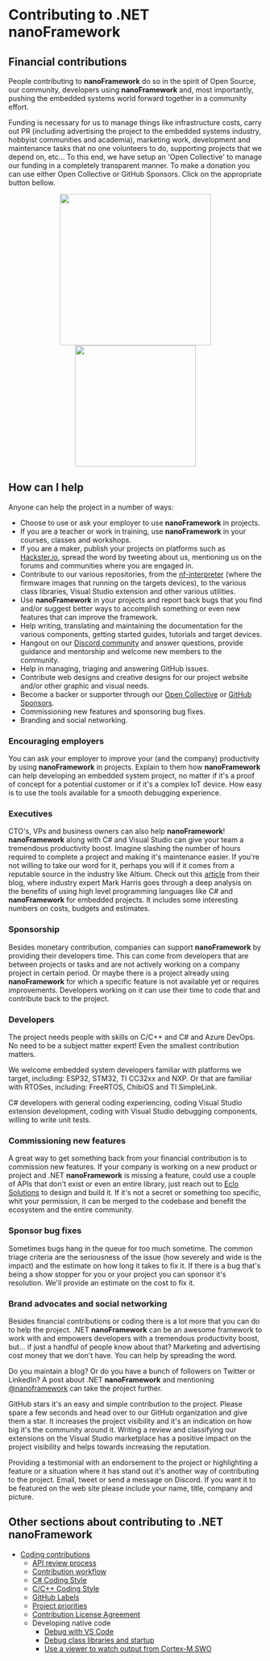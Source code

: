 # Contributing to .NET **nanoFramework**

## Financial contributions

People contributing to **nanoFramework** do so in the spirit of Open Source, our community, developers using **nanoFramework** and, most importantly, pushing the embedded systems world forward together in a community effort.

Funding is necessary for us to manage things like infrastructure costs, carry out PR (including advertising the project to the embedded systems industry, hobbyist communities and academia), marketing work, development and maintenance tasks that no one volunteers to do, supporting projects that we depend on, etc... To this end, we have setup an 'Open Collective' to manage our funding in a completely transparent manner.
To make a donation you can use either Open Collective or GitHub Sponsors. Click on the appropriate button bellow.

<div align="center">
  <a href="https://opencollective.com/nanoframework/donate" target="_blank">
    <img src="https://opencollective.com/nanoframework/donate/button@2x.png?color=blue" width=300 />
  </a>
  <a href="https://github.com/sponsors/nanoframework" target="_blank">
    <img src="https://img.shields.io/static/v1?style=flat&label=Sponsors&style=social&labelColor=gray&color=violet&&message=%E2%9D%A4&logo=GitHub" width="240" />
  </a>
</div>

## How can I help

Anyone can help the project in a number of ways:

- Choose to use or ask your employer to use **nanoFramework** in projects.
- If you are a teacher or work in training, use **nanoFramework** in your courses, classes and workshops.
- If you are a maker, publish your projects on platforms such as [Hackster.io](https://www.hackster.io/nanoframework), spread the word by tweeting about us, mentioning us on the forums and communities where you are engaged in.
- Contribute to our various repositories, from the [nf-interpreter](https://github.com/nanoframework/nf-interpreter) (where the firmware images that running on the targets devices), to the various class libraries, Visual Studio extension and other various utilities.
- Use **nanoFramework** in your projects and report back bugs that you find and/or suggest better ways to accomplish something or even new features that can improve the framework.
- Help writing, translating and maintaining the documentation for the various components, getting started guides, tutorials and target devices.
- Hangout on our [Discord community](https://discord.gg/gCyBu8T) and answer questions, provide guidance and mentorship and welcome new members to the community.
- Help in managing, triaging and answering GitHub issues.
- Contribute web designs and creative designs for our project website and/or other graphic and visual needs.
- Become a backer or supporter through our [Open Collective](https://opencollective.com/nanoframework) or [GitHub Sponsors](https://github.com/sponsors/nanoframework).
- Commissioning new features and sponsoring bug fixes.
- Branding and social networking.

### Encouraging employers

You can ask your employer to improve your (and the company) productivity  by using **nanoFramework** in projects. Explain to them how **nanoFramework** can help developing an embedded system project, no matter if it's a proof of concept for a potential customer or if it's a complex IoT device. How easy is to use the tools available for a smooth debugging experience.

### Executives

CTO's, VPs and business owners can also help **nanoFramework**!
**nanoFramework** along with C# and Visual Studio can give your team a tremendous productivity boost. Imagine slashing the number of hours required to complete a project and making it's maintenance easier.
If you're not willing to take our word for it, perhaps you will if it comes from a reputable source in the industry like Altium. Check out this [article](https://resources.altium.com/pcb-design-blog/high-level-programming-languages-for-embedded-projects) from their blog, where industry expert Mark Harris goes through a deep analysis on the benefits of using high level programming languages like C# and **nanoFramework** for embedded projects. It includes some interesting numbers on costs, budgets and estimates.

### Sponsorship

Besides monetary contribution, companies can support **nanoFramework** by providing their developers time. This can come from developers that are between projects or tasks and are not actively working on a company project in certain period. Or maybe there is a project already using **nanoFramework** for which a specific feature is not available yet or requires improvements. Developers working on it can use their time to code that and contribute back to the project.

### Developers

The project needs people with skills on C/C++ and C# and Azure DevOps. No need to be a subject matter expert! Even the smallest contribution matters.

We welcome embedded system developers familiar with platforms we target, including: ESP32, STM32, TI CC32xx and NXP. Or that are familiar with RTOSes, including: FreeRTOS, ChibiOS and TI SimpleLink.

C# developers with general coding experiencing, coding Visual Studio extension development, coding with Visual Studio debugging components, willing to write unit tests.

### Commissioning new features

A great way to get something back from your financial contribution is to commission new features. If your company is working on a new product or project and .NET **nanoFramework** is missing a feature, could use a couple of APIs that don't exist or even an entire library, just reach out to [Eclo Solutions](mailto:nanoframework@eclo.solutions) to design and build it. If it's not a secret or something too specific, whit your permission, it can be merged to the codebase and benefit the ecosystem and the entire community.

### Sponsor bug fixes

Sometimes bugs hang in the queue for too much sometime. The common triage criteria are the seriousness of the issue (how severely and wide is the impact) and the estimate on how long it takes to fix it. If there is a bug that's being a show stopper for you or your project you can sponsor it's resolution. We'll provide an estimate on the cost to fix it.

### Brand advocates and social networking

Besides financial contributions or coding there is a lot more that you can do to help the project. .NET **nanoFramework** can be an awesome framework to work with and empowers developers with a tremendous productivity boost, but... if just a handful of people know about that? Marketing and advertising cost money that we don't have. You can help by spreading the word.

Do you maintain a blog? Or do you have a bunch of followers on Twitter or LinkedIn? A post about .NET **nanoFramework** and mentioning [@nanoframework](https://twitter.com/nanoframework) can take the project further.

GitHub stars it's an easy and simple contribution to the project. Please spare a few seconds and head over to our GitHub organization and give them a star. It increases the project visibility and it's an indication on how big it's the community around it.
Writing a review and classifying our extensions on the Visual Studio marketplace has a positive impact on the project visibility and helps towards increasing the reputation.

Providing a testimonial with an endorsement to the project or highlighting a feature or a situation where it has stand out it's another way of contributing to the project. Email, tweet or send a message on Discord. If you want it to be featured on the web site please include your name, title, company and picture.

## Other sections about contributing to .NET **nanoFramework**

- [Coding contributions](coding-contributions.md)
  - [API review process](api-review-process.md)
  - [Contribution workflow](contributing-workflow.md)
  - [C# Coding Style](cs-coding-style.md)
  - [C/C++ Coding Style](cxx-coding-style.md)
  - [GitHub Labels](labels.md)
  - [Project priorities](project-priorities.md)
  - [Contribution License Agreement](cla.md)
  - Developing native code
    - [Debug with VS Code](developing-native/vscode-debug-instructions.md)
    - [Debug class libraries and startup](developing-native/debugging-class-libraries.md)
    - [Use a viewer to watch output from Cortex-M SWO](developing-native/arm-swo.md)
